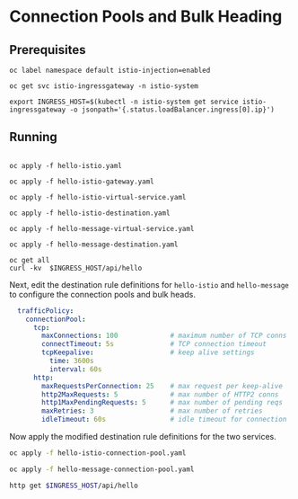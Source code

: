 # Connection Pools and Bulk Heading

## Prerequisites

```
oc label namespace default istio-injection=enabled

oc get svc istio-ingressgateway -n istio-system

export INGRESS_HOST=$(kubectl -n istio-system get service istio-ingressgateway -o jsonpath='{.status.loadBalancer.ingress[0].ip}')

```

## Running

```

oc apply -f hello-istio.yaml

oc apply -f hello-istio-gateway.yaml

oc apply -f hello-istio-virtual-service.yaml

oc apply -f hello-istio-destination.yaml

oc apply -f hello-message-virtual-service.yaml

oc apply -f hello-message-destination.yaml

oc get all
curl -kv  $INGRESS_HOST/api/hello 

```

Next, edit the destination rule definitions for `hello-istio` and  `hello-message` to configure the connection pools and bulk heads.

```yaml
  trafficPolicy:
    connectionPool:
      tcp:
        maxConnections: 100             # maximum number of TCP conns
        connectTimeout: 5s              # TCP connection timeout
        tcpKeepalive:                   # keep alive settings
          time: 3600s
          interval: 60s
      http:
        maxRequestsPerConnection: 25    # max request per keep-alive
        http2MaxRequests: 5             # max number of HTTP2 conns
        http1MaxPendingRequests: 5      # max number of pending reqs
        maxRetries: 3                   # max number of retries
        idleTimeout: 60s                # idle timeout for connection
```

Now apply the modified destination rule definitions for the two services.

```bash
oc apply -f hello-istio-connection-pool.yaml

oc apply -f hello-message-connection-pool.yaml

http get $INGRESS_HOST/api/hello 
```
